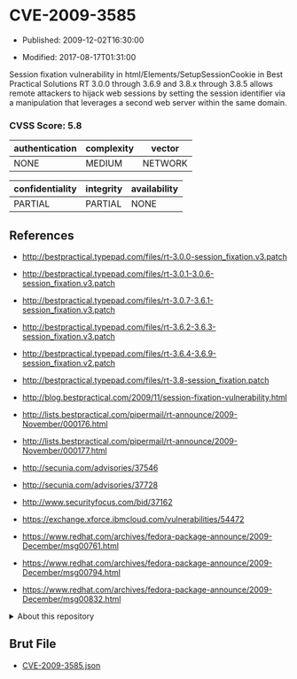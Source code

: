 # CVE-2009-3585

- Published: 2009-12-02T16:30:00

- Modified: 2017-08-17T01:31:00

Session fixation vulnerability in html/Elements/SetupSessionCookie in Best Practical Solutions RT 3.0.0 through 3.6.9 and 3.8.x through 3.8.5 allows remote attackers to hijack web sessions by setting the session identifier via a manipulation that leverages a second web server within the same domain.

### CVSS Score: **5.8**

| authentication | complexity | vector |
| --- | --- | --- |
| NONE | MEDIUM | NETWORK |

| confidentiality | integrity | availability |
| --- | --- | --- |
| PARTIAL | PARTIAL | NONE |

## References

* http://bestpractical.typepad.com/files/rt-3.0.0-session_fixation.v3.patch

* http://bestpractical.typepad.com/files/rt-3.0.1-3.0.6-session_fixation.v3.patch

* http://bestpractical.typepad.com/files/rt-3.0.7-3.6.1-session_fixation.v3.patch

* http://bestpractical.typepad.com/files/rt-3.6.2-3.6.3-session_fixation.v3.patch

* http://bestpractical.typepad.com/files/rt-3.6.4-3.6.9-session_fixation.v2.patch

* http://bestpractical.typepad.com/files/rt-3.8-session_fixation.patch

* http://blog.bestpractical.com/2009/11/session-fixation-vulnerability.html

* http://lists.bestpractical.com/pipermail/rt-announce/2009-November/000176.html

* http://lists.bestpractical.com/pipermail/rt-announce/2009-November/000177.html

* http://secunia.com/advisories/37546

* http://secunia.com/advisories/37728

* http://www.securityfocus.com/bid/37162

* https://exchange.xforce.ibmcloud.com/vulnerabilities/54472

* https://www.redhat.com/archives/fedora-package-announce/2009-December/msg00761.html

* https://www.redhat.com/archives/fedora-package-announce/2009-December/msg00794.html

* https://www.redhat.com/archives/fedora-package-announce/2009-December/msg00832.html

<details>
<summary>About this repository</summary> 

  This repository is part of the project [Live Hack CVE](https://github.com/Live-Hack-CVE). Main website can be found [www.live-hack.org](https://www.live-hack.org) 
  
  Made by [Sn0wAlice](https://github.com/Sn0wAlice) for the people that care about security and need to have a feed of the latest CVEs. Hope you enjoy it, don't forget to star the repo and follow me on [Twitter](https://twitter.com/Sn0wAlice) and [Github](https://github.com/Sn0wAlice). And that is my [personnal website](https://www.alice-snow.me/)

  - [Home Page](https://github.com/Live-Hack-CVE)
  - [Framework](https://github.com/Live-Hack-CVE/cve-framework)
  - [CVE database](https://github.com/Live-Hack-CVE/full_database)
  - [Changelog](https://github.com/Live-Hack-CVE/Changelog)
</details>

## Brut File

* [CVE-2009-3585.json](https://raw.githubusercontent.com/Live-Hack-CVE/full_database/main/cves/2009/CVE-2009-3585.json)

